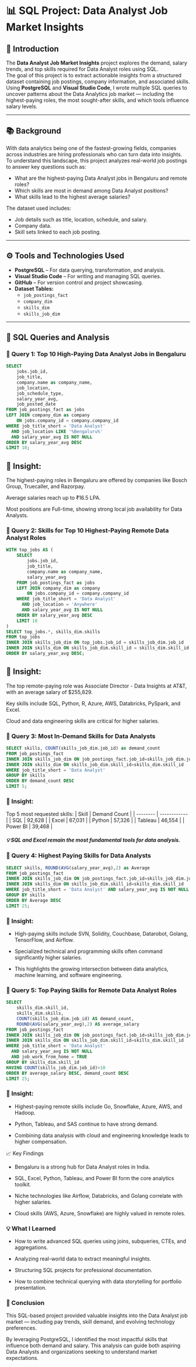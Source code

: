 # 📊 SQL Project: Data Analyst Job Market Insights

## 🧠 Introduction
The **Data Analyst Job Market Insights** project explores the demand, salary trends, and top skills required for Data Analyst roles using SQL.  
The goal of this project is to extract actionable insights from a structured dataset containing job postings, company information, and associated skills.  
Using **PostgreSQL** and **Visual Studio Code**, I wrote multiple SQL queries to uncover patterns about the Data Analytics job market — including the highest-paying roles, the most sought-after skills, and which tools influence salary levels.

---

## 📚 Background
With data analytics being one of the fastest-growing fields, companies across industries are hiring professionals who can turn data into insights.  
To understand this landscape, this project analyzes real-world job postings to answer key questions such as:
- What are the highest-paying Data Analyst jobs in Bengaluru and remote roles?
- Which skills are most in demand among Data Analyst positions?
- What skills lead to the highest average salaries?

The dataset used includes:
- Job details such as title, location, schedule, and salary.
- Company data.
- Skill sets linked to each job posting.

---

## ⚙️ Tools and Technologies Used
- **PostgreSQL** – For data querying, transformation, and analysis.
- **Visual Studio Code** – For writing and managing SQL queries.
- **GitHub** – For version control and project showcasing.
- **Dataset Tables:**
  - `job_postings_fact`
  - `company_dim`
  - `skills_dim`
  - `skills_job_dim`

---

## 🧩 SQL Queries and Analysis

### 🔹 Query 1: Top 10 High-Paying Data Analyst Jobs in Bengaluru
```sql
SELECT 
    jobs.job_id,
    job_title,
    company.name as company_name,
    job_location,
    job_schedule_type,
    salary_year_avg,
    job_posted_date
FROM job_postings_fact as jobs 
LEFT JOIN company_dim as company 
    ON jobs.company_id = company.company_id
WHERE job_title_short = 'Data Analyst' 
  AND job_location LIKE '%Bengaluru%'
  AND salary_year_avg IS NOT NULL
ORDER BY salary_year_avg DESC
LIMIT 10;
```

## 🧾 Insight:

The highest-paying roles in Bengaluru are offered by companies like Bosch Group, Truecaller, and Razorpay.

Average salaries reach up to ₹16.5 LPA.

Most positions are Full-time, showing strong local job availability for Data Analysts.

### 🔹 Query 2: Skills for Top 10 Highest-Paying Remote Data Analyst Roles
```sql
WITH top_jobs AS (
    SELECT 
        jobs.job_id,
        job_title,
        company.name as company_name,
        salary_year_avg
    FROM job_postings_fact as jobs 
    LEFT JOIN company_dim as company 
        ON jobs.company_id = company.company_id
    WHERE job_title_short = 'Data Analyst' 
      AND job_location = 'Anywhere'
      AND salary_year_avg IS NOT NULL
    ORDER BY salary_year_avg DESC
    LIMIT 10
)
SELECT top_jobs.*, skills_dim.skills
FROM top_jobs 
INNER JOIN skills_job_dim ON top_jobs.job_id = skills_job_dim.job_id
INNER JOIN skills_dim ON skills_job_dim.skill_id = skills_dim.skill_id
ORDER BY salary_year_avg DESC;
```
## 🧾 Insight:

The top remote-paying role was Associate Director - Data Insights at AT&T, with an average salary of $255,829.

Key skills include SQL, Python, R, Azure, AWS, Databricks, PySpark, and Excel.

Cloud and data engineering skills are critical for higher salaries.

### 🔹 Query 3: Most In-Demand Skills for Data Analysts
```sql
SELECT skills, COUNT(skills_job_dim.job_id) as demand_count
FROM job_postings_fact
INNER JOIN skills_job_dim ON job_postings_fact.job_id=skills_job_dim.job_id
INNER JOIN skills_dim ON skills_job_dim.skill_id=skills_dim.skill_id
WHERE job_title_short = 'Data Analyst'
GROUP BY skills
ORDER BY demand_count DESC
LIMIT 5;
```
### 🧾 Insight:
Top 5 most requested skills:
| Skill    | Demand Count |
| -------- | ------------ |
| SQL      | 92,628       |
| Excel    | 67,031       |
| Python   | 57,326       |
| Tableau  | 46,554       |
| Power BI | 39,468       |

##### 💡 SQL and Excel remain the most fundamental tools for data analysis.

### 🔹 Query 4: Highest Paying Skills for Data Analysts
``` sql
SELECT skills, ROUND(AVG(salary_year_avg),2) as Average
FROM job_postings_fact
INNER JOIN skills_job_dim ON job_postings_fact.job_id=skills_job_dim.job_id
INNER JOIN skills_dim ON skills_job_dim.skill_id=skills_dim.skill_id
WHERE job_title_short = 'Data Analyst' AND salary_year_avg IS NOT NULL
GROUP BY skills
ORDER BY Average DESC
LIMIT 25;
```
### 🧾 Insight:

* High-paying skills include SVN, Solidity, Couchbase, Datarobot, Golang, TensorFlow, and Airflow.

* Specialized technical and programming skills often command significantly higher salaries.

* This highlights the growing intersection between data analytics, machine learning, and software engineering.

### 🔹 Query 5: Top Paying Skills for Remote Data Analyst Roles
```sql
SELECT 
    skills_dim.skill_id,
    skills_dim.skills,
    COUNT(skills_job_dim.job_id) AS demand_count,
    ROUND(AVG(salary_year_avg),2) AS average_salary
FROM job_postings_fact
INNER JOIN skills_job_dim ON job_postings_fact.job_id=skills_job_dim.job_id
INNER JOIN skills_dim ON skills_job_dim.skill_id=skills_dim.skill_id
WHERE job_title_short = 'Data Analyst' 
  AND salary_year_avg IS NOT NULL
  AND job_work_from_home = TRUE
GROUP BY skills_dim.skill_id
HAVING COUNT(skills_job_dim.job_id)>10
ORDER BY average_salary DESC, demand_count DESC
LIMIT 25;
```
### 🧾 Insight:

* Highest-paying remote skills include Go, Snowflake, Azure, AWS, and Hadoop.

* Python, Tableau, and SAS continue to have strong demand.

* Combining data analysis with cloud and engineering knowledge leads to higher compensation.

📈 Key Findings

* Bengaluru is a strong hub for Data Analyst roles in India.

* SQL, Excel, Python, Tableau, and Power BI form the core analytics toolkit.

* Niche technologies like Airflow, Databricks, and Golang correlate with higher salaries.

* Cloud skills (AWS, Azure, Snowflake) are highly valued in remote roles.

### 💡 What I Learned

* How to write advanced SQL queries using joins, subqueries, CTEs, and aggregations.

* Analyzing real-world data to extract meaningful insights.

* Structuring SQL projects for professional documentation.

* How to combine technical querying with data storytelling for portfolio presentation.

### 🏁 Conclusion

This SQL-based project provided valuable insights into the Data Analyst job market — including pay trends, skill demand, and evolving technology preferences.

By leveraging PostgreSQL, I identified the most impactful skills that influence both demand and salary.
This analysis can guide both aspiring Data Analysts and organizations seeking to understand market expectations.
